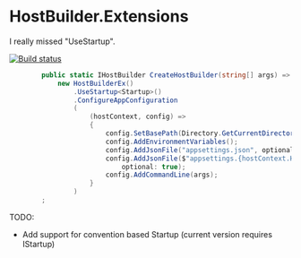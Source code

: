 # HostBuilder.Extensions
I really missed "UseStartup".

[![Build status](https://ci.appveyor.com/api/projects/status/4a3n6j2lj3qxb2wx?svg=true)](https://ci.appveyor.com/project/waxtell/hostbuilder-extensions)

``` csharp
        public static IHostBuilder CreateHostBuilder(string[] args) =>
            new HostBuilderEx()
                .UseStartup<Startup>()
                .ConfigureAppConfiguration
                (
                    (hostContext, config) =>
                    {
                        config.SetBasePath(Directory.GetCurrentDirectory());
                        config.AddEnvironmentVariables();
                        config.AddJsonFile("appsettings.json", optional: true);
                        config.AddJsonFile($"appsettings.{hostContext.HostingEnvironment.EnvironmentName}.json",
                            optional: true);
                        config.AddCommandLine(args);
                    }
                )
        ;
```

TODO:
- Add support for convention based Startup (current version requires IStartup)